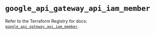 # `google_api_gateway_api_iam_member`

Refer to the Terraform Registry for docs: [`google_api_gateway_api_iam_member`](https://registry.terraform.io/providers/hashicorp/google-beta/5.40.0/docs/resources/google_api_gateway_api_iam_member).
